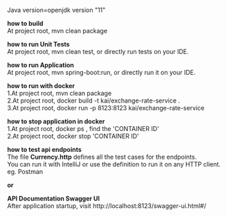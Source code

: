Java version=openjdk version "11"

**how to build**<br>
At project root, mvn clean package

**how to run Unit Tests**<br>
At project root, mvn clean test, or directly run tests on your IDE.

**how to run Application**<br>
At project root, mvn spring-boot:run, or directly run it on your IDE.

**how to run with docker**<br>
1.At project root, mvn clean package<br>
2.At project root, docker build -t kai/exchange-rate-service . <br>
3.At project root, docker run -p 8123:8123 kai/exchange-rate-service

**how to stop application in docker**<br>
1.At project root, docker ps , find the 'CONTAINER ID' <br>
2.At project root, docker stop 'CONTAINER ID' <br>


**how to test api endpoints**<br>
The file <b>Currency.http</b> defines all the test cases for the endpoints.<br>
You can run it with IntelliJ or use the definition to run it on any HTTP client. eg. Postman

<b>or</b>

**API Documentation Swagger UI**<br>
After application startup, visit http://localhost:8123/swagger-ui.html#/
